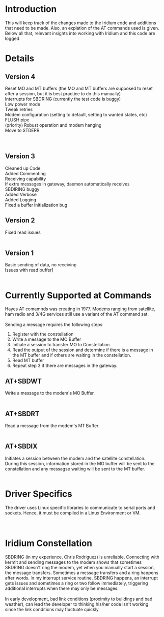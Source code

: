 # Introduction #

This will keep track of the changes made to the Iridium code and additions that need to be made. Also, an explation of the AT commands used is given. Below all that, relevant insights into working with Iridium and this code are logged.


# Details #

## Version 4 ##
Reset MO and MT buffers (the MO and MT buffers are supposed to reset after a session, but it is best practice to do this manually)<br>
Interrupts for SBDRING (currently the test code is buggy)<br>
Low power mode<br>
Tweak retries<br>
Modem configuration (setting to default, setting to wanted states, etc)<br>
FLUSH pipe<br>
(priority) Robust operation and modem hanging<br>
Move to STDERR<br>
<br>
<br>


<h2>Version 3</h2>
Cleaned up Code<br>
Added Commenting<br>
Receiving capability<br>
If extra messages in gateway, daemon automatically receives<br>
SBDIRING buggy<br>
Added Verbose<br>
Added Logging<br>
Fixed a buffer initialization bug<br>

<h2>Version 2</h2>
Fixed read issues<br>
<br>
<h2>Version 1</h2>

Basic sending of data, no receiving<br>
Issues with read buffer]<br>
<br>
<h1>Currently Supported at Commands</h1>

Hayes AT comamnds was creating in 1977. Modems ranging from satellite, ham radio and 3/4G services still use a variant of the AT command set.<br>
<br>
Sending a message requires the following steps:<br>

1. Register with the constellation<br>
2. Write a message to the MO Buffer<br>
3. Initiate a session to transfer MO to Constellation<br>
4. Read the output of the session and determine if there is a message in the MT buffer and if others are waiting in the constellation.<br>
5. Read MT buffer<br>
6. Repeat step 3 if there are messages in the gateway.<br>

<h2>AT+SBDWT</h2>
Write a message to the modem's MO Buffer.<br>
<br>
<h2>AT+SBDRT</h2>
Read a message from the modem's MT Buffer<br>
<br>
<h2>AT+SBDIX</h2>
Initiates a session between the modem and the satellite constellation. During this session, information stored in the MO buffer will be sent to the constellation and any messagse waiting will be sent to the MT buffer.<br>
<br>
<h1>Driver Specifics</h1>
The driver uses Linux specific libraries to communicate to serial ports and sockets. Hence, it must be compiled in a Linux Environment or VM.<br>
<br>
<br>
<h1>Iridium Constellation</h1>

SBDRING (in my experience, Chris Rodriguez) is unreliable. Connecting with kermit and sending messages to the modem shows that sometimes SBDRING doesn't ring the modem, yet when you manually start a session, the message transfers. Sometimes a message transfers and a ring happens after words. In my interrupt service routine, SBDRING happens, an interrupt gets issues and sometimes a ring or two follow immediately, triggering additional interrupts when there may only be messages.<br>
<br>
In early development, bad link conditions (proximity to buildings and bad weather), can lead the developer to thinking his/her code isn't working since the link conditions may fluctuate quickly.